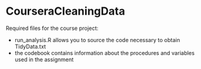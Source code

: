 # CourseraCleaningData
Required files for the course project:
- run_analysis.R allows you to source the code necessary to obtain TidyData.txt
- the codebook contains information about the procedures and variables used in the assignment
